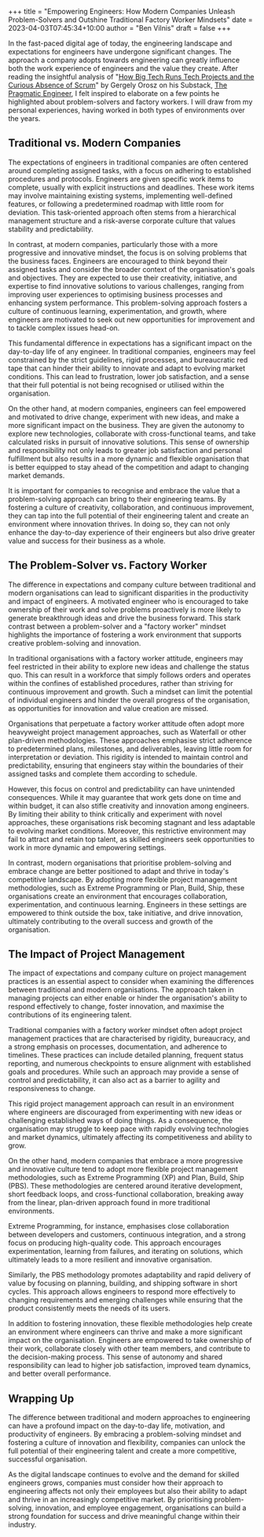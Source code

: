 +++
title = "Empowering Engineers: How Modern Companies Unleash Problem-Solvers and Outshine Traditional Factory Worker Mindsets"
date = 2023-04-03T07:45:34+10:00
author = "Ben Vilnis"
draft = false
+++

In the fast-paced digital age of today, the engineering landscape and expectations for engineers have undergone significant changes. The approach a company adopts towards engineering can greatly influence both the work experience of engineers and the value they create. After reading the insightful analysis of "[How Big Tech Runs Tech Projects and the Curious Absence of Scrum](https://newsletter.pragmaticengineer.com/p/project-management-in-tech)" by Gergely Orosz on his Substack, [The Pragmatic Engineer](https://newsletter.pragmaticengineer.com/), I felt inspired to elaborate on a few points he highlighted about problem-solvers and factory workers. I will draw from my personal experiences, having worked in both types of environments over the years.

## Traditional vs. Modern Companies

The expectations of engineers in traditional companies are often centered around completing assigned tasks, with a focus on adhering to established procedures and protocols. Engineers are given specific work items to complete, usually with explicit instructions and deadlines. These work items may involve maintaining existing systems, implementing well-defined features, or following a predetermined roadmap with little room for deviation. This task-oriented approach often stems from a hierarchical management structure and a risk-averse corporate culture that values stability and predictability.

In contrast, at modern companies, particularly those with a more progressive and innovative mindset, the focus is on solving problems that the business faces. Engineers are encouraged to think beyond their assigned tasks and consider the broader context of the organisation's goals and objectives. They are expected to use their creativity, initiative, and expertise to find innovative solutions to various challenges, ranging from improving user experiences to optimising business processes and enhancing system performance. This problem-solving approach fosters a culture of continuous learning, experimentation, and growth, where engineers are motivated to seek out new opportunities for improvement and to tackle complex issues head-on.

This fundamental difference in expectations has a significant impact on the day-to-day life of any engineer. In traditional companies, engineers may feel constrained by the strict guidelines, rigid processes, and bureaucratic red tape that can hinder their ability to innovate and adapt to evolving market conditions. This can lead to frustration, lower job satisfaction, and a sense that their full potential is not being recognised or utilised within the organisation.

On the other hand, at modern companies, engineers can feel empowered and motivated to drive change, experiment with new ideas, and make a more significant impact on the business. They are given the autonomy to explore new technologies, collaborate with cross-functional teams, and take calculated risks in pursuit of innovative solutions. This sense of ownership and responsibility not only leads to greater job satisfaction and personal fulfillment but also results in a more dynamic and flexible organisation that is better equipped to stay ahead of the competition and adapt to changing market demands.

It is important for companies to recognise and embrace the value that a problem-solving approach can bring to their engineering teams. By fostering a culture of creativity, collaboration, and continuous improvement, they can tap into the full potential of their engineering talent and create an environment where innovation thrives. In doing so, they can not only enhance the day-to-day experience of their engineers but also drive greater value and success for their business as a whole.

## The Problem-Solver vs. Factory Worker

The difference in expectations and company culture between traditional and modern organisations can lead to significant disparities in the productivity and impact of engineers. A motivated engineer who is encouraged to take ownership of their work and solve problems proactively is more likely to generate breakthrough ideas and drive the business forward. This stark contrast between a problem-solver and a "factory worker" mindset highlights the importance of fostering a work environment that supports creative problem-solving and innovation.

In traditional organisations with a factory worker attitude, engineers may feel restricted in their ability to explore new ideas and challenge the status quo. This can result in a workforce that simply follows orders and operates within the confines of established procedures, rather than striving for continuous improvement and growth. Such a mindset can limit the potential of individual engineers and hinder the overall progress of the organisation, as opportunities for innovation and value creation are missed.

Organisations that perpetuate a factory worker attitude often adopt more heavyweight project management approaches, such as Waterfall or other plan-driven methodologies. These approaches emphasise strict adherence to predetermined plans, milestones, and deliverables, leaving little room for interpretation or deviation. This rigidity is intended to maintain control and predictability, ensuring that engineers stay within the boundaries of their assigned tasks and complete them according to schedule.

However, this focus on control and predictability can have unintended consequences. While it may guarantee that work gets done on time and within budget, it can also stifle creativity and innovation among engineers. By limiting their ability to think critically and experiment with novel approaches, these organisations risk becoming stagnant and less adaptable to evolving market conditions. Moreover, this restrictive environment may fail to attract and retain top talent, as skilled engineers seek opportunities to work in more dynamic and empowering settings.

In contrast, modern organisations that prioritise problem-solving and embrace change are better positioned to adapt and thrive in today's competitive landscape. By adopting more flexible project management methodologies, such as Extreme Programming or Plan, Build, Ship, these organisations create an environment that encourages collaboration, experimentation, and continuous learning. Engineers in these settings are empowered to think outside the box, take initiative, and drive innovation, ultimately contributing to the overall success and growth of the organisation.

## The Impact of Project Management

The impact of expectations and company culture on project management practices is an essential aspect to consider when examining the differences between traditional and modern organisations. The approach taken in managing projects can either enable or hinder the organisation's ability to respond effectively to change, foster innovation, and maximise the contributions of its engineering talent.

Traditional companies with a factory worker mindset often adopt project management practices that are characterised by rigidity, bureaucracy, and a strong emphasis on processes, documentation, and adherence to timelines. These practices can include detailed planning, frequent status reporting, and numerous checkpoints to ensure alignment with established goals and procedures. While such an approach may provide a sense of control and predictability, it can also act as a barrier to agility and responsiveness to change.

This rigid project management approach can result in an environment where engineers are discouraged from experimenting with new ideas or challenging established ways of doing things. As a consequence, the organisation may struggle to keep pace with rapidly evolving technologies and market dynamics, ultimately affecting its competitiveness and ability to grow.

On the other hand, modern companies that embrace a more progressive and innovative culture tend to adopt more flexible project management methodologies, such as Extreme Programming (XP) and Plan, Build, Ship (PBS). These methodologies are centered around iterative development, short feedback loops, and cross-functional collaboration, breaking away from the linear, plan-driven approach found in more traditional environments.

Extreme Programming, for instance, emphasises close collaboration between developers and customers, continuous integration, and a strong focus on producing high-quality code. This approach encourages experimentation, learning from failures, and iterating on solutions, which ultimately leads to a more resilient and innovative organisation.

Similarly, the PBS methodology promotes adaptability and rapid delivery of value by focusing on planning, building, and shipping software in short cycles. This approach allows engineers to respond more effectively to changing requirements and emerging challenges while ensuring that the product consistently meets the needs of its users.

In addition to fostering innovation, these flexible methodologies help create an environment where engineers can thrive and make a more significant impact on the organisation. Engineers are empowered to take ownership of their work, collaborate closely with other team members, and contribute to the decision-making process. This sense of autonomy and shared responsibility can lead to higher job satisfaction, improved team dynamics, and better overall performance.

## Wrapping Up

The difference between traditional and modern approaches to engineering can have a profound impact on the day-to-day life, motivation, and productivity of engineers. By embracing a problem-solving mindset and fostering a culture of innovation and flexibility, companies can unlock the full potential of their engineering talent and create a more competitive, successful organisation.

As the digital landscape continues to evolve and the demand for skilled engineers grows, companies must consider how their approach to engineering affects not only their employees but also their ability to adapt and thrive in an increasingly competitive market. By prioritising problem-solving, innovation, and employee engagement, organisations can build a strong foundation for success and drive meaningful change within their industry.
